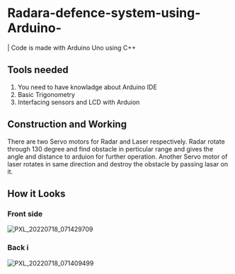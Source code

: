 # Radara-defence-system-using-Arduino-
| Code is made with Arduino Uno using C++  

## Tools needed
1. You need to have knowladge about Arduino IDE  
2. Basic Trigonometry 
3. Interfacing sensors and LCD with Arduion 
## Construction and Working 
   There are two Servo motors for Radar and Laser respectively.
   Radar rotate through 130 degree and find obstacle in perticular range and gives the angle and distance to arduion for further operation. 
    Another Servo motor of laser rotates in same direction and destroy the obstacle by passing lasar on it.
    
## How it Looks
### Front side
![PXL_20220718_071429709](https://user-images.githubusercontent.com/107678418/183065957-9f6c5246-b7a6-4746-adfa-5c91dd680dc7.jpg)
### Back i
![PXL_20220718_071409499](https://user-images.githubusercontent.com/107678418/183066187-a0e45f07-1919-44f4-8c6c-17a2a9a7e3c5.jpg)
